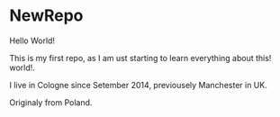 # NewRepo

Hello World!

This is my first repo, as I am ust starting to learn everything about this! world!.

I live in Cologne since Setember 2014, previousely Manchester in UK.

Originaly from Poland.
